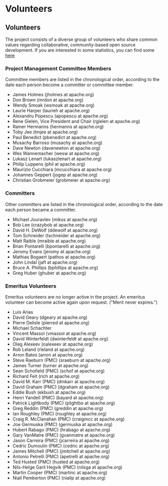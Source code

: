 # Volunteers

## Volunteers

The project consists of a diverse group of volunteers who share common values regarding collaborative,
community-based open source development. If you are interested in some statistics, you can find
some [here](http://www.apache.org/~vgritsenko/stats/projects/struts)

### Project Management Committee Members

Committee members are listed in the chronological order, according to the date each person become a committer
or committee member.

- James Holmes (jholmes at apache.org)
- Don Brown (mrdon at apache.org)
- Wendy Smoak (wsmoak at apache.org)
- Laurie Harper (laurieh at apache.org)
- Alexandru Popescu (apopescu at apache.org)
- Rene Gielen, Vice President and Chair (rgielen at apache.org)
- Rainer Hermanns (hermanns at apache.org)
- Toby Jee (tmjee at apache.org)
- Paul Benedict (pbenedict at apache.org)
- Musachy Barroso (musachy at apache.org)
- Dave Newton (davenewton at apache.org)
- Wes Wannemacher (wesw at apache.org)
- Lukasz Lenart (lukaszlenart at apache.org)
- Philip Luppens (phil at apache.org)
- Maurizio Cucchiara (mcucchiara at apache.org)
- Johannes Geppert (jogep at apache.org)
- Christian Grobmeier (grobmeier at apache.org)

### Committers

Other committers are listed in the chronological order, according to the date each person became a committer.

- Michael Jouravlev (mikus at apache.org)
- Bob Lee (crazybob at apache.org)
- David H. DeWolf (ddewolf at apache.org)
- Tom Schneider (tschneider at apache.org)
- Matt Raible (mraible at apache.org)
- Brian Pontarelli (bpontarelli at apache.org)
- Jeromy Evans (jeromy at apache.org)
- Mathias Bogaert (pathos at apache.org)
- John Lindal (jafl at apache.org)
- Bruce A. Phillips (bphillips at apache.org)
- Greg Huber (ghuber at apache.org)

### Emeritus Volunteers

Emeritus volunteers are no longer active in the project. An emeritus volunteer can become active again upon request.
("Merit never expires.")

- Luis Arias
- David Geary (dgeary at apache.org)
- Pierre Delisle (pierred at apache.org)
- Michael Schachter
- Vincent Massol (vmassol at apache.org)
- David Winterfeldt (dwinterfeldt at apache.org)
- Oleg Alexeev (oalexeev at apache.org)
- Rob Leland (rleland at apache.org)
- Arron Bates (arron at apache.org)
- Steve Raeburn (PMC) (sraeburn at apache.org)
- James Turner (turner at apache.org)
- Sean Schofield (PMC) (schof at apache.org)
- Richard Feit (rich at apache.org)
- David M. Karr (PMC) (dmkarr at apache.org)
- David Graham (PMC) (dgraham at apache.org)
- Eddie Bush (ekbush at apache.org)
- Henri Yandell (PMC) (bayard at apache.org)
- Patrick Lightbody (PMC) (plightbo at apache.org)
- Greg Reddin (PMC) (greddin at apache.org)
- Ian Roughley (PMC) (roughley at apache.org)
- Craig R. McClanahan (PMC) (craigmcc at apache.org)
- Joe Germuska (PMC) (germuska at apache.org)
- Hubert Rabago (PMC) (hrabago at apache.org)
- Gary VanMatre (PMC) (gvanmatre at apache.org)
- Jason Carreira (PMC) (jcarreira at apache.org)
- Cedric Dumoulin (PMC) (cedric at apache.org)
- James Mitchell (PMC) (jmitchell at apache.org)
- Antonio Petrelli (PMC) (apetrelli at apache.org)
- Ted Husted (PMC) (husted at apache.org)
- Nils-Helge Garli Hegvik (PMC) (nilsga at apache.org)
- Martin Cooper (PMC) (martinc at apache.org)
- Niall Pemberton (PMC) (niallp at apache.org)
